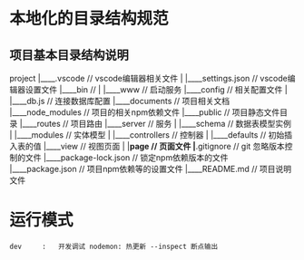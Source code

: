 # 本地化的目录结构规范
## 项目基本目录结构说明
 project
 |____.vscode                   // vscode编辑器相关文件
 |    |____settings.json        // vscode编辑器设置文件
 |____bin                       // 
 |    |____www                  // 启动服务
 |____config                    // 相关配置文件
 |    |____db.js                // 连接数据库配置
 |____documents                 // 项目相关文档
 |____node_modules              // 项目的相关npm依赖文件
 |____public                    // 项目静态文件目录
 |____routes                    // 项目路由
 |____server                    // 服务
 |    |____schema               // 数据表模型实例
 |    |____modules              // 实体模型
 |    |____controllers          // 控制器
 |    |____defaults             // 初始插入表的值
 |____view                      // 视图页面
 |    |____page                 // 页面文件
 |____.gitignore                // git 忽略版本控制的文件
 |____package-lock.json         // 锁定npm依赖版本的文件
 |____package.json              // 项目npm依赖等的设置文件
 |____README.md                 // 项目说明文件


# 运行模式
    dev     :   开发调试 nodemon: 热更新 --inspect 断点输出
    